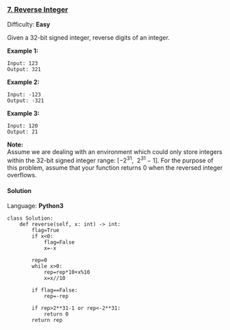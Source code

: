 ### [7\. Reverse Integer](https://leetcode.com/problems/reverse-integer/)

Difficulty: **Easy**


Given a 32-bit signed integer, reverse digits of an integer.

**Example 1:**

```
Input: 123
Output: 321
```

**Example 2:**

```
Input: -123
Output: -321
```

**Example 3:**

```
Input: 120
Output: 21
```

**Note:**  
Assume we are dealing with an environment which could only store integers within the 32-bit signed integer range: [−2<sup>31</sup>,  2<sup>31 </sup>− 1]. For the purpose of this problem, assume that your function returns 0 when the reversed integer overflows.


#### Solution

Language: **Python3**

```python3
class Solution:
    def reverse(self, x: int) -> int:
        flag=True
        if x<0:
            flag=False
            x=-x
        
        rep=0
        while x>0:
            rep=rep*10+x%10
            x=x//10
        
        if flag==False:
            rep=-rep
        
        if rep>2**31-1 or rep<-2**31:
            return 0
        return rep
```